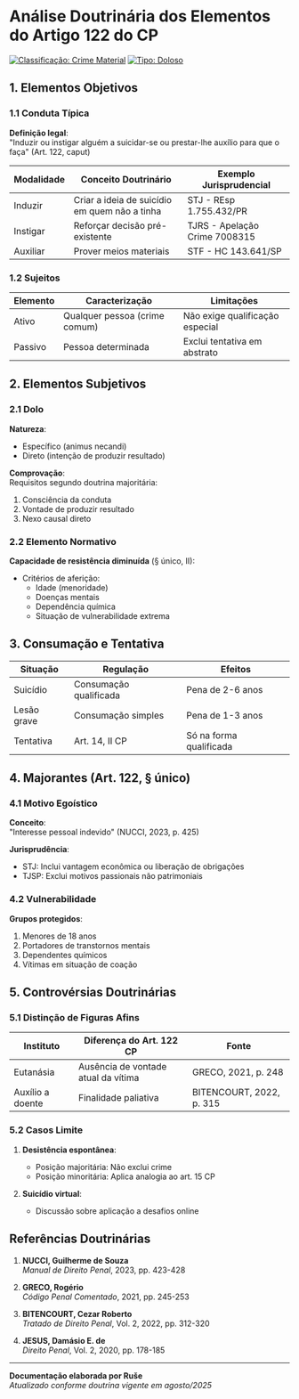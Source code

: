# Análise Doutrinária dos Elementos do Artigo 122 do CP

[![Classificação: Crime Material](https://img.shields.io/badge/Classificação-Crime_Material-blue)](https://www.planalto.gov.br)
[![Tipo: Doloso](https://img.shields.io/badge/Tipo-Doloso-red)](https://www.planalto.gov.br)

## 1. Elementos Objetivos

### 1.1 Conduta Típica
**Definição legal**:  
"Induzir ou instigar alguém a suicidar-se ou prestar-lhe auxílio para que o faça" (Art. 122, caput)

| Modalidade       | Conceito Doutrinário                          | Exemplo Jurisprudencial         |
|------------------|-----------------------------------------------|---------------------------------|
| Induzir          | Criar a ideia de suicídio em quem não a tinha | STJ - REsp 1.755.432/PR        |
| Instigar         | Reforçar decisão pré-existente                | TJRS - Apelação Crime 7008315   |
| Auxiliar         | Prover meios materiais                        | STF - HC 143.641/SP             |

### 1.2 Sujeitos
| Elemento         | Caracterização                               | Limitações                      |
|------------------|---------------------------------------------|---------------------------------|
| Ativo            | Qualquer pessoa (crime comum)               | Não exige qualificação especial |
| Passivo          | Pessoa determinada                          | Exclui tentativa em abstrato    |

## 2. Elementos Subjetivos

### 2.1 Dolo
**Natureza**:  
- Específico (animus necandi)  
- Direto (intenção de produzir resultado)

**Comprovação**:  
Requisitos segundo doutrina majoritária:
1. Consciência da conduta
2. Vontade de produzir resultado
3. Nexo causal direto

### 2.2 Elemento Normativo
**Capacidade de resistência diminuída** (§ único, II):
- Critérios de aferição:
  - Idade (menoridade)
  - Doenças mentais
  - Dependência química
  - Situação de vulnerabilidade extrema

## 3. Consumação e Tentativa

| Situação         | Regulação                | Efeitos                         |
|------------------|--------------------------|---------------------------------|
| Suicídio         | Consumação qualificada   | Pena de 2-6 anos               |
| Lesão grave      | Consumação simples       | Pena de 1-3 anos               |
| Tentativa        | Art. 14, II CP           | Só na forma qualificada        |

## 4. Majorantes (Art. 122, § único)

### 4.1 Motivo Egoístico
**Conceito**:  
"Interesse pessoal indevido" (NUCCI, 2023, p. 425)

**Jurisprudência**:  
- STJ: Inclui vantagem econômica ou liberação de obrigações
- TJSP: Exclui motivos passionais não patrimoniais

### 4.2 Vulnerabilidade
**Grupos protegidos**:
1. Menores de 18 anos
2. Portadores de transtornos mentais
3. Dependentes químicos
4. Vítimas em situação de coação

## 5. Controvérsias Doutrinárias

### 5.1 Distinção de Figuras Afins
| Instituto        | Diferença do Art. 122 CP                  | Fonte                          |
|------------------|-------------------------------------------|--------------------------------|
| Eutanásia        | Ausência de vontade atual da vítima       | GRECO, 2021, p. 248           |
| Auxílio a doente | Finalidade paliativa                      | BITENCOURT, 2022, p. 315      |

### 5.2 Casos Limite
1. **Desistência espontânea**:  
   - Posição majoritária: Não exclui crime
   - Posição minoritária: Aplica analogia ao art. 15 CP

2. **Suicídio virtual**:  
   - Discussão sobre aplicação a desafios online

## Referências Doutrinárias

1. **NUCCI, Guilherme de Souza**  
   *Manual de Direito Penal*, 2023, pp. 423-428

2. **GRECO, Rogério**  
   *Código Penal Comentado*, 2021, pp. 245-253

3. **BITENCOURT, Cezar Roberto**  
   *Tratado de Direito Penal*, Vol. 2, 2022, pp. 312-320

4. **JESUS, Damásio E. de**  
   *Direito Penal*, Vol. 2, 2020, pp. 178-185

---

**Documentação elaborada por Ruše**  
*Atualizado conforme doutrina vigente em agosto/2025*
